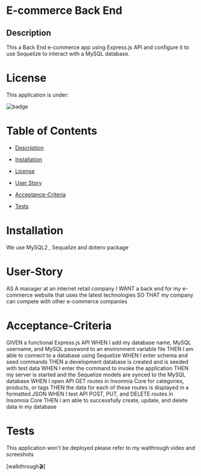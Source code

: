 # E-commerce Back End 

## Description

This a Back End e-commerce app using Express.js API and configure it to use Sequelize to interact with a MySQL database.

# License

This application is under:

![badge](https://img.shields.io/badge/License-MIT-green.svg)

# Table of Contents

- [Description](#description)

- [Installation](#installation)

- [License](#license)

- [User Story](#user-story)

- [Acceptance-Criteria](#acceptance-criteria)

- [Tests](#tests)

# Installation

We use MySQL2 , Sequalize and dotenv package

# User-Story

AS A manager at an internet retail company
I WANT a back end for my e-commerce website that uses the latest technologies
SO THAT my company can compete with other e-commerce companies




# Acceptance-Criteria

GIVEN a functional Express.js API
WHEN I add my database name, MySQL username, and MySQL password to an environment variable file
THEN I am able to connect to a database using Sequelize
WHEN I enter schema and seed commands
THEN a development database is created and is seeded with test data
WHEN I enter the command to invoke the application
THEN my server is started and the Sequelize models are synced to the MySQL database
WHEN I open API GET routes in Insomnia Core for categories, products, or tags
THEN the data for each of these routes is displayed in a formatted JSON
WHEN I test API POST, PUT, and DELETE routes in Insomnia Core
THEN I am able to successfully create, update, and delete data in my database



# Tests

This application won't be deployed please refer to my walthrough video and screeshots

[walkthrough🎬]

